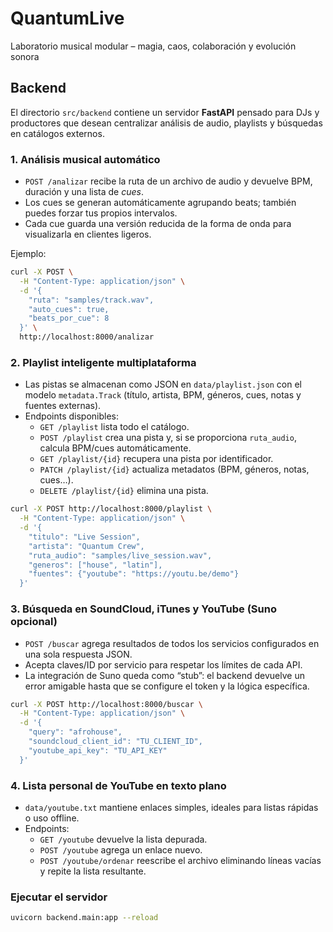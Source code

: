 # QuantumLive
Laboratorio musical modular – magia, caos, colaboración y evolución sonora

## Backend

El directorio `src/backend` contiene un servidor **FastAPI** pensado para DJs y productores que desean centralizar análisis de audio, playlists y búsquedas en catálogos externos.

### 1. Análisis musical automático

- `POST /analizar` recibe la ruta de un archivo de audio y devuelve BPM, duración y una lista de *cues*.  
- Los cues se generan automáticamente agrupando beats; también puedes forzar tus propios intervalos.  
- Cada cue guarda una versión reducida de la forma de onda para visualizarla en clientes ligeros.

Ejemplo:

```bash
curl -X POST \
  -H "Content-Type: application/json" \
  -d '{
    "ruta": "samples/track.wav",
    "auto_cues": true,
    "beats_por_cue": 8
  }' \
  http://localhost:8000/analizar
```

### 2. Playlist inteligente multiplataforma

- Las pistas se almacenan como JSON en `data/playlist.json` con el modelo `metadata.Track` (título, artista, BPM, géneros, cues, notas y fuentes externas).  
- Endpoints disponibles:
  - `GET /playlist` lista todo el catálogo.
  - `POST /playlist` crea una pista y, si se proporciona `ruta_audio`, calcula BPM/cues automáticamente.
  - `GET /playlist/{id}` recupera una pista por identificador.
  - `PATCH /playlist/{id}` actualiza metadatos (BPM, géneros, notas, cues…).
  - `DELETE /playlist/{id}` elimina una pista.

```bash
curl -X POST http://localhost:8000/playlist \
  -H "Content-Type: application/json" \
  -d '{
    "titulo": "Live Session",
    "artista": "Quantum Crew",
    "ruta_audio": "samples/live_session.wav",
    "generos": ["house", "latin"],
    "fuentes": {"youtube": "https://youtu.be/demo"}
  }'
```

### 3. Búsqueda en SoundCloud, iTunes y YouTube (Suno opcional)

- `POST /buscar` agrega resultados de todos los servicios configurados en una sola respuesta JSON.
- Acepta claves/ID por servicio para respetar los límites de cada API.
- La integración de Suno queda como “stub”: el backend devuelve un error amigable hasta que se configure el token y la lógica específica.

```bash
curl -X POST http://localhost:8000/buscar \
  -H "Content-Type: application/json" \
  -d '{
    "query": "afrohouse",
    "soundcloud_client_id": "TU_CLIENT_ID",
    "youtube_api_key": "TU_API_KEY"
  }'
```

### 4. Lista personal de YouTube en texto plano

- `data/youtube.txt` mantiene enlaces simples, ideales para listas rápidas o uso offline.
- Endpoints:
  - `GET /youtube` devuelve la lista depurada.
  - `POST /youtube` agrega un enlace nuevo.
  - `POST /youtube/ordenar` reescribe el archivo eliminando líneas vacías y repite la lista resultante.

### Ejecutar el servidor

```bash
uvicorn backend.main:app --reload
```
